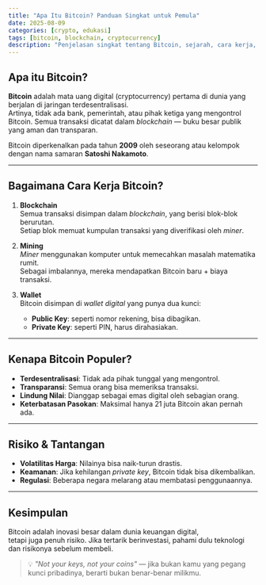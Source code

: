 ```yaml
---
title: "Apa Itu Bitcoin? Panduan Singkat untuk Pemula"
date: 2025-08-09
categories: [crypto, edukasi]
tags: [bitcoin, blockchain, cryptocurrency]
description: "Penjelasan singkat tentang Bitcoin, sejarah, cara kerja, dan alasan kenapa banyak orang membicarakannya."
---
```


## Apa itu Bitcoin?

**Bitcoin** adalah mata uang digital (cryptocurrency) pertama di dunia yang berjalan di jaringan terdesentralisasi.  
Artinya, tidak ada bank, pemerintah, atau pihak ketiga yang mengontrol Bitcoin. Semua transaksi dicatat dalam *blockchain* — buku besar publik yang aman dan transparan.

Bitcoin diperkenalkan pada tahun **2009** oleh seseorang atau kelompok dengan nama samaran **Satoshi Nakamoto**.

---

## Bagaimana Cara Kerja Bitcoin?

1. **Blockchain**  
   Semua transaksi disimpan dalam *blockchain*, yang berisi blok-blok berurutan.  
   Setiap blok memuat kumpulan transaksi yang diverifikasi oleh *miner*.

2. **Mining**  
   *Miner* menggunakan komputer untuk memecahkan masalah matematika rumit.  
   Sebagai imbalannya, mereka mendapatkan Bitcoin baru + biaya transaksi.

3. **Wallet**  
   Bitcoin disimpan di *wallet digital* yang punya dua kunci:
   - **Public Key**: seperti nomor rekening, bisa dibagikan.
   - **Private Key**: seperti PIN, harus dirahasiakan.

---

## Kenapa Bitcoin Populer?

- **Terdesentralisasi**: Tidak ada pihak tunggal yang mengontrol.
- **Transparansi**: Semua orang bisa memeriksa transaksi.
- **Lindung Nilai**: Dianggap sebagai emas digital oleh sebagian orang.
- **Keterbatasan Pasokan**: Maksimal hanya 21 juta Bitcoin akan pernah ada.

---

## Risiko & Tantangan

- **Volatilitas Harga**: Nilainya bisa naik-turun drastis.
- **Keamanan**: Jika kehilangan *private key*, Bitcoin tidak bisa dikembalikan.
- **Regulasi**: Beberapa negara melarang atau membatasi penggunaannya.

---

## Kesimpulan

Bitcoin adalah inovasi besar dalam dunia keuangan digital,  
tetapi juga penuh risiko. Jika tertarik berinvestasi, pahami dulu teknologi dan risikonya sebelum membeli.

> 💡 *"Not your keys, not your coins"* — jika bukan kamu yang pegang kunci pribadinya, berarti bukan benar-benar milikmu.